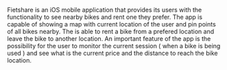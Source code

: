 Fietshare is an iOS mobile application that provides its users with the functionality to see nearby bikes and rent one they prefer. The app is capable of showing a map with current location of the user and pin points of all bikes nearby. The is able to rent a bike from a prefered location and leave the bike to another location. An important feature of the app is the possibility for the user to monitor the current session ( when a bike is being used ) and see what is the current price and the distance to reach the bike location.
